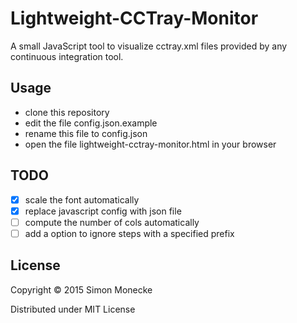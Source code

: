 # Lightweight-CCTray-Monitor

A small JavaScript tool to visualize cctray.xml files provided by any continuous integration tool.

## Usage
* clone this repository
* edit the file config.json.example
* rename this file to config.json
* open the file lightweight-cctray-monitor.html in your browser

## TODO
- [x] scale the font automatically
- [x] replace javascript config with json file
- [ ] compute the number of cols automatically
- [ ] add a option to ignore steps with a specified prefix

## License

Copyright © 2015 Simon Monecke

Distributed under MIT License
